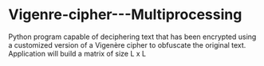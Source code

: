 # Vigenre-cipher---Multiprocessing
Python program capable of deciphering text that has been encrypted using a customized version of a Vigenère cipher to obfuscate the original text. Application will build a matrix of size L x L
